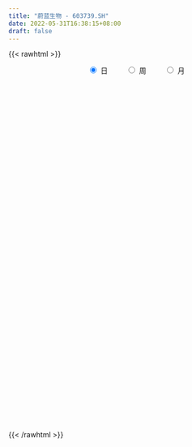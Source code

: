 ```yaml
---
title: "蔚蓝生物 - 603739.SH"
date: 2022-05-31T16:38:15+08:00
draft: false
---
```

{{< rawhtml >}}
    <div style="text-align: center">
        <label style="padding: 1rem;"><input style="margin-right: .5rem" type="radio" name="period" value="D" checked onclick="period_change(this)">日</label>
        <label style="padding: 1rem;"><input style="margin-right: .5rem" type="radio" name="period" value="W" onclick="period_change(this)">周</label>
        <label style="padding: 1rem;"><input style="margin-right: .5rem" type="radio" name="period" value="M" onclick="period_change(this)">月</label>
    </div>
    <div id="chart" style="height: 700px;"></div> 
    <script type="text/javascript">
        const D_v = [7365.0,23846.7,20835.7,15835.77,20955.43,17290.06,17324.92,16817.31,16985.4,12277.4,14281.2,9704.92,15280.77,10942.52,9116.4,10533.77,25454.4,20550.2,10018.29,8409.4,13783.0,11185.21,9773.01,8752.69,14488.2,9415.12,16391.77,15617.6,12894.6,10941.0,9108.2,23907.05,14895.0,7658.8,11662.4,11379.2,12321.16,17043.2,17513.4,14361.78,11851.2,13435.38,8154.2,9734.4,14034.4,13454.0,10246.43,11110.4,9295.6,7037.6,12383.4,11222.8,10605.0,8610.8,10009.4,10027.6,9272.88,10102.4,6545.4,10722.0,17097.5,15151.4,37112.5,27145.4,14488.65,15212.4,11186.45,12335.72,12336.5,12117.63,11430.2,9365.71,11754.91,16067.91,13652.0,18578.4,26707.2,28790.01,24645.83,18189.02,19187.6,12558.8,15347.97,13490.71,45546.89,71285.14,63435.36,37537.97,54083.59,85095.64,113289.5,76587.4,52181.81,47388.5,42356.13,41458.91,24375.8,21830.3,21076.03,18075.52,22410.2,20245.7,21939.2,12904.2,13451.32,13871.2,24541.59,14659.72,15821.23,17521.83,21955.96,11873.2,14940.6,17324.18,11283.18,13387.8,18711.59,15193.0,16449.2,22594.65,23404.4,20093.72,16369.22,34299.89,18591.8,18243.4,46583.72,26053.22,20726.11,18627.74,18791.2,12285.52,18911.98,14987.68,20972.78,14672.2,9234.57,8159.41,18102.6,17783.0,9765.6,10216.4,12081.48,9598.88,8362.77,14704.6,18415.08,25320.25,29542.6,21507.28,14456.6,12796.0,25466.8,25390.6,20060.4,64734.25,85561.37,71219.61,47246.45,30234.8,42877.15,24177.4,69904.1,34996.2,31921.0,17192.41,18479.4,18220.9,11724.8,21524.6,9522.2,16736.2,15702.63,14390.2,12231.2,16437.56,21583.6,20834.8,13330.37,8781.0,12812.8,12440.09,14189.0,10271.0,12601.0,18985.4,12864.4,31940.4,30589.2,16868.4,16615.8,11314.37,25334.0,17724.4,21099.8,21101.4,17769.8,23809.6,22682.69,23209.51,21197.49,12449.4,10804.0,6799.6,6402.8,10515.4,111903.4,79846.6,54117.99,42203.4,25994.6,22889.0,15528.6,11913.0,17402.65,16201.0,9927.8,7875.8,6690.4,14390.35,14484.2,9561.91,14527.71,10685.2,16350.4,9730.03,13844.0,11453.0,15305.33,8279.2,9385.0,14523.2,12769.0,31947.89,23979.69,36334.85,16873.15,14645.55,21613.9,28110.64,18772.0,15372.65,10307.45,9494.41,11069.82,5749.8,6162.25,6418.0,5984.4,12507.0]
const D_histogram = [0.0,0.0545768661,0.0710381616,0.0956293035,0.0777326555,0.056079308,0.013492981,-0.0052697034,-0.0024248363,-0.0215481299,-0.0262346379,-0.037349088,-0.0208794985,-0.0220470833,-0.0335196741,-0.0299305836,-0.0681836725,-0.1229203958,-0.1608437503,-0.1631295952,-0.1653315218,-0.1518255204,-0.1313632395,-0.1111049297,-0.0703085647,-0.0363015846,0.0182725982,0.0499948197,0.0833008695,0.0878776037,0.0790615077,0.1151782445,0.1267841341,0.1278095051,0.104174282,0.0825041243,0.0781702686,0.0658040289,0.0659599859,0.0605384093,0.0290289378,0.0105462875,-0.0177740141,-0.0374739468,-0.0683365602,-0.0987359497,-0.1175558327,-0.1430200977,-0.1671973127,-0.1611267511,-0.137318429,-0.0932187995,-0.0587113366,-0.0407363094,-0.0181780551,-0.016626466,0.0026602957,0.025102651,0.0318625251,0.0359474774,0.0557436436,0.0696975953,0.1087810114,0.0912146341,0.072964767,0.0424409911,0.0391999067,0.0518760535,0.0592211716,0.0500689866,0.039787395,0.0374595411,0.0382582034,0.0440400327,0.0493891527,0.0629128278,0.0946073183,0.095391709,0.1005391533,0.0845586419,0.0730326155,0.060945562,0.0388928656,0.0141948527,0.0219353525,0.0855578445,0.1238334937,0.131929416,0.1627016675,0.2890680548,0.2577630858,0.2575150471,0.197854691,0.1592048104,0.0810719059,-0.0039976292,-0.0504259711,-0.1123970915,-0.16481683,-0.1765493871,-0.1706077036,-0.1844495753,-0.2026084043,-0.2012100865,-0.1840094572,-0.1782357667,-0.2060369302,-0.2150666321,-0.2000012874,-0.1613224128,-0.1511886574,-0.1237589372,-0.0790691243,-0.0509889321,-0.0258299962,-0.0012412506,0.01665598,0.0230649851,0.0376797244,0.0559474739,0.0710035357,0.0894070459,0.0721151954,0.0988670445,0.0998152646,0.0855702716,0.1021508761,0.1003126421,0.0665928949,0.04229251,0.0118057796,-0.0064558931,-0.0110287561,-0.0149702181,-0.0561701207,-0.0963286634,-0.1076189458,-0.0999716398,-0.0724206973,-0.0709368796,-0.0623375068,-0.0540095197,-0.0322719946,-0.0303500094,-0.0301454696,-0.0050621979,0.0330412406,0.0690321448,0.0782785022,0.0915797996,0.0856674192,0.0779356791,0.090134128,0.1032390237,0.1115735974,0.1383270718,0.1502801831,0.1084065102,0.0795879308,0.0236500127,0.0306397388,0.0046423397,0.0294188171,0.0271856952,-0.0222348084,-0.0411222603,-0.0833630505,-0.133420745,-0.1601843106,-0.2034200546,-0.2094118257,-0.2361066962,-0.1993140765,-0.1463096193,-0.0862208034,-0.0177017273,0.0430791939,0.0723619204,0.1035658589,0.1094685481,0.1166442311,0.1163942466,0.1188129728,0.1029339253,0.0787047841,0.0610732262,0.0249919544,0.0688705823,0.0340886822,0.0243804001,0.0333683117,0.0232140307,0.0305909895,0.0055504666,-0.0334543318,-0.0487709504,-0.0508533749,-0.0197885572,-0.0402665559,-0.1323010536,-0.1484858481,-0.1563647635,-0.1266913219,-0.1000065976,-0.0883637862,-0.0695058112,0.0263006366,0.0250535939,-0.0269204721,-0.0276845266,-0.0354128865,-0.0590182126,-0.0653057607,-0.0646829765,-0.085504978,-0.0812249966,-0.0896688198,-0.0763908642,-0.0740155022,-0.0891700115,-0.1206258106,-0.1060598331,-0.0770696256,-0.074486807,-0.1193664384,-0.1458934222,-0.215411193,-0.2799469616,-0.2798647923,-0.2872768502,-0.2389796392,-0.182379311,-0.1351302556,-0.0428596573,0.031842759,0.061225407,0.0933696217,0.1196543362,0.169678389,0.2088281089,0.2057931833,0.1715916083,0.1520913803,0.1462784101,0.1031626838,0.0859164529,0.081125739,0.0791027239,0.0740177004,0.0935318462]
const D_fast = [0.0,0.0682210826,0.1024419185,0.1509403863,0.1524769022,0.1448433816,0.1056302999,0.0855501897,0.0877888476,0.0632785216,0.0520333542,0.0315816321,0.0428313469,0.0361519913,0.016299482,0.0124059265,-0.0428930805,-0.1283599028,-0.2064941948,-0.2495624385,-0.2930972455,-0.3175476243,-0.3299261532,-0.3374440759,-0.314224852,-0.289293268,-0.2301509357,-0.1859300093,-0.1317987422,-0.105252607,-0.0943033261,-0.0293920282,0.0139098949,0.0468876422,0.0492959896,0.048251863,0.0634605745,0.0675453419,0.0841912954,0.0939043211,0.0696520841,0.0538060056,0.0210422005,-0.0080262189,-0.0559729723,-0.1110563493,-0.1592651905,-0.2204844798,-0.286461023,-0.3206721492,-0.3311934344,-0.3103985047,-0.290568876,-0.2827779261,-0.2647641856,-0.267369213,-0.2474173774,-0.2186993594,-0.203973854,-0.1909020324,-0.1571699552,-0.1257916047,-0.0595129357,-0.0542756545,-0.0542843298,-0.074197858,-0.0676389658,-0.0419938056,-0.0198433945,-0.0164783329,-0.0168130758,-0.0097760444,0.0005871688,0.0173790062,0.0350754144,0.0643272964,0.1196736166,0.1443059345,0.1745881672,0.1797473162,0.1864794437,0.1896287806,0.1772993007,0.156150001,0.1693743388,0.254386292,0.3236203146,0.3646985909,0.4361462593,0.6347796603,0.6679154628,0.7320461859,0.7218495024,0.7230008245,0.6651358965,0.5790669541,0.5200321194,0.4299617262,0.3363377802,0.2804678763,0.2437576339,0.1838033684,0.1149924383,0.0660882344,0.0372864994,-0.0014987517,-0.0808091478,-0.1436055078,-0.1785404848,-0.1801922135,-0.2078556224,-0.2113656365,-0.1864431047,-0.1711101456,-0.1524087087,-0.1281302757,-0.1060690501,-0.0938937988,-0.0698591283,-0.0376045104,-0.0047975646,0.035957707,0.0366946553,0.0881632655,0.1140653018,0.1212128767,0.1633312003,0.1865711267,0.1694996033,0.1557723458,0.1282370604,0.1083614144,0.1010313623,0.0933473458,0.038104913,-0.0261357954,-0.0643308144,-0.0816764182,-0.0722306501,-0.0884810523,-0.0954660562,-0.100640449,-0.0869709225,-0.0926364397,-0.0999682673,-0.0761505451,-0.0297867964,0.023462144,0.0522781269,0.0884743743,0.1039788487,0.1157310284,0.1504630093,0.1893776609,0.225605634,0.2869408763,0.3364640334,0.321691988,0.3127703913,0.2627449763,0.2773946372,0.252557823,0.2846890047,0.2892523066,0.2342731009,0.2051050838,0.1420235311,0.0586106504,-0.0081989929,-0.1022897506,-0.1606344781,-0.2463560227,-0.259391922,-0.2429648697,-0.2044312547,-0.1403376104,-0.0687868907,-0.0214136842,0.035681719,0.0689515453,0.1052882861,0.1341368633,0.1662588327,0.1761132665,0.1715603213,0.1691970699,0.1393637867,0.2004600602,0.1742003307,0.1705871486,0.1879171381,0.1835663648,0.198591071,0.1749381648,0.1275697834,0.1000604272,0.085264659,0.1113823373,0.0808376997,-0.0442720614,-0.097578318,-0.1445484242,-0.1465478131,-0.1448647382,-0.1553128734,-0.1538313511,-0.0514497442,-0.0464333884,-0.1051375724,-0.1128227586,-0.1294043402,-0.1677642193,-0.1903782076,-0.2059261676,-0.2481244135,-0.2641506813,-0.2950117095,-0.3008314699,-0.3169599835,-0.3544069957,-0.4160192474,-0.4279682282,-0.4182454271,-0.4342843102,-0.5090055513,-0.5720058906,-0.6953764596,-0.8298989686,-0.8997829974,-0.9790142678,-0.9904619667,-0.9794564662,-0.9659899747,-0.8844342908,-0.8017711847,-0.7570821849,-0.7015955648,-0.6453972662,-0.5529536161,-0.461596869,-0.4131834989,-0.4044871718,-0.3859645546,-0.3552079223,-0.3725329777,-0.3683000954,-0.3528093745,-0.3350567086,-0.3216373071,-0.2787401998]
const D_slow = [0.0,0.0136442165,0.0314037569,0.0553110828,0.0747442467,0.0887640737,0.0921373189,0.0908198931,0.090213684,0.0848266515,0.078267992,0.06893072,0.0637108454,0.0581990746,0.0498191561,0.0423365102,0.025290592,-0.0054395069,-0.0456504445,-0.0864328433,-0.1277657237,-0.1657221039,-0.1985629137,-0.2263391462,-0.2439162873,-0.2529916835,-0.2484235339,-0.235924829,-0.2150996116,-0.1931302107,-0.1733648338,-0.1445702727,-0.1128742391,-0.0809218629,-0.0548782924,-0.0342522613,-0.0147096941,0.0017413131,0.0182313095,0.0333659119,0.0406231463,0.0432597182,0.0388162146,0.0294477279,0.0123635879,-0.0123203995,-0.0417093577,-0.0774643822,-0.1192637103,-0.1595453981,-0.1938750053,-0.2171797052,-0.2318575394,-0.2420416167,-0.2465861305,-0.250742747,-0.2500776731,-0.2438020103,-0.2358363791,-0.2268495097,-0.2129135988,-0.1954892,-0.1682939472,-0.1454902886,-0.1272490969,-0.1166388491,-0.1068388724,-0.0938698591,-0.0790645662,-0.0665473195,-0.0566004708,-0.0472355855,-0.0376710346,-0.0266610265,-0.0143137383,0.0014144687,0.0250662982,0.0489142255,0.0740490138,0.0951886743,0.1134468282,0.1286832187,0.1384064351,0.1419551483,0.1474389864,0.1688284475,0.1997868209,0.2327691749,0.2734445918,0.3457116055,0.4101523769,0.4745311387,0.5239948115,0.5637960141,0.5840639906,0.5830645833,0.5704580905,0.5423588176,0.5011546101,0.4570172634,0.4143653375,0.3682529437,0.3176008426,0.267298321,0.2212959566,0.176737015,0.1252277824,0.0714611244,0.0214608025,-0.0188698007,-0.056666965,-0.0876066993,-0.1073739804,-0.1201212134,-0.1265787125,-0.1268890251,-0.1227250301,-0.1169587839,-0.1075388528,-0.0935519843,-0.0758011004,-0.0534493389,-0.03542054,-0.0107037789,0.0142500372,0.0356426051,0.0611803241,0.0862584847,0.1029067084,0.1134798359,0.1164312808,0.1148173075,0.1120601185,0.1083175639,0.0942750338,0.0701928679,0.0432881315,0.0182952215,0.0001900472,-0.0175441727,-0.0331285494,-0.0466309293,-0.054698928,-0.0622864303,-0.0698227977,-0.0710883472,-0.062828037,-0.0455700008,-0.0260003753,-0.0031054254,0.0183114294,0.0377953492,0.0603288812,0.0861386372,0.1140320365,0.1486138045,0.1861838503,0.2132854778,0.2331824605,0.2390949637,0.2467548984,0.2479154833,0.2552701876,0.2620666114,0.2565079093,0.2462273442,0.2253865816,0.1920313953,0.1519853177,0.101130304,0.0487773476,-0.0102493265,-0.0600778456,-0.0966552504,-0.1182104513,-0.1226358831,-0.1118660846,-0.0937756045,-0.0678841398,-0.0405170028,-0.011355945,0.0177426167,0.0474458599,0.0731793412,0.0928555372,0.1081238437,0.1143718323,0.1315894779,0.1401116485,0.1462067485,0.1545488264,0.1603523341,0.1680000815,0.1693876981,0.1610241152,0.1488313776,0.1361180339,0.1311708945,0.1211042556,0.0880289922,0.0509075301,0.0118163393,-0.0198564912,-0.0448581406,-0.0669490872,-0.08432554,-0.0777503808,-0.0714869823,-0.0782171003,-0.085138232,-0.0939914536,-0.1087460068,-0.1250724469,-0.1412431911,-0.1626194356,-0.1829256847,-0.2053428897,-0.2244406057,-0.2429444813,-0.2652369841,-0.2953934368,-0.3219083951,-0.3411758015,-0.3597975032,-0.3896391128,-0.4261124684,-0.4799652666,-0.549952007,-0.6199182051,-0.6917374176,-0.7514823275,-0.7970771552,-0.8308597191,-0.8415746334,-0.8336139437,-0.8183075919,-0.7949651865,-0.7650516024,-0.7226320052,-0.6704249779,-0.6189766821,-0.5760787801,-0.538055935,-0.5014863325,-0.4756956615,-0.4542165483,-0.4339351135,-0.4141594326,-0.3956550075,-0.3722720459]
const D_data = [['2021-05-20', 17.2438, 17.0615, 16.9634, 17.2438],['2021-05-21', 17.1877, 17.9167, 16.9494, 17.9167],['2021-05-24', 17.9448, 17.6854, 17.384, 17.9728],['2021-05-25', 17.7542, 17.9719, 17.4276, 17.9917],['2021-05-26', 17.9719, 17.5364, 17.4276, 17.9719],['2021-05-27', 17.576, 17.4474, 17.2791, 17.5958],['2021-05-28', 17.4177, 17.0515, 17.0416, 17.4177],['2021-05-31', 17.0218, 17.2, 16.9031, 17.2692],['2021-06-01', 17.2593, 17.4375, 17.1208, 17.4474],['2021-06-02', 17.4276, 17.1208, 17.0317, 17.4276],['2021-06-03', 17.1307, 17.2296, 16.9229, 17.4276],['2021-06-04', 17.2198, 17.0911, 17.0416, 17.2692],['2021-06-07', 17.0911, 17.4375, 17.002, 17.5859],['2021-06-08', 17.4375, 17.2494, 17.1307, 17.4771],['2021-06-09', 17.2198, 17.0713, 17.0218, 17.2296],['2021-06-10', 17.1208, 17.2198, 16.9427, 17.2989],['2021-06-11', 17.2296, 16.5666, 16.4973, 17.2395],['2021-06-15', 16.527, 16.0322, 15.9827, 16.5666],['2021-06-16', 16.0124, 15.8738, 15.7848, 16.141],['2021-06-17', 15.854, 16.0718, 15.7947, 16.1311],['2021-06-18', 16.2004, 15.9134, 15.7254, 16.2004],['2021-06-21', 15.8145, 15.9926, 15.6957, 16.0322],['2021-06-22', 16.0025, 16.0322, 15.9134, 16.1015],['2021-06-23', 16.0322, 16.0124, 15.8738, 16.052],['2021-06-24', 16.1311, 16.3291, 15.9431, 16.3489],['2021-06-25', 16.5765, 16.3687, 16.1806, 16.6161],['2021-06-28', 16.5765, 16.8239, 16.4082, 16.8932],['2021-06-29', 16.7051, 16.7645, 16.7051, 17.2],['2021-06-30', 16.8239, 16.9822, 16.6557, 17.1406],['2021-07-01', 16.9229, 16.7645, 16.7447, 17.0812],['2021-07-02', 16.7348, 16.626, 16.4775, 16.8635],['2021-07-05', 16.5369, 17.3187, 16.4577, 17.3682],['2021-07-06', 17.3187, 17.2198, 17.0515, 17.4672],['2021-07-07', 17.0812, 17.2099, 17.0812, 17.3583],['2021-07-08', 17.1901, 16.9229, 16.8833, 17.2791],['2021-07-09', 16.7942, 16.8932, 16.7744, 17.0614],['2021-07-12', 17.1208, 17.101, 16.9328, 17.2692],['2021-07-13', 16.9525, 17.0119, 16.8338, 17.3187],['2021-07-14', 17.0119, 17.1901, 16.913, 17.3781],['2021-07-15', 17.1901, 17.1604, 16.8833, 17.2692],['2021-07-16', 16.9921, 16.7744, 16.715, 16.9921],['2021-07-19', 16.7249, 16.8239, 16.4082, 16.8437],['2021-07-20', 16.5765, 16.5765, 16.4775, 16.8239],['2021-07-21', 16.4775, 16.5369, 16.428, 16.715],['2021-07-22', 16.5171, 16.2202, 16.1608, 16.527],['2021-07-23', 16.1509, 15.9926, 15.9332, 16.428],['2021-07-26', 15.8837, 15.9134, 15.7452, 16.0718],['2021-07-27', 15.8343, 15.5967, 15.5374, 16.0223],['2021-07-28', 15.5967, 15.3394, 15.1415, 15.6957],['2021-07-29', 15.3691, 15.5176, 15.3394, 15.6066],['2021-07-30', 15.4879, 15.6759, 15.2009, 15.7155],['2021-08-02', 15.5473, 15.9926, 15.4879, 16.0817],['2021-08-03', 15.9926, 15.9926, 15.8639, 16.2796],['2021-08-04', 15.9431, 15.854, 15.7452, 15.9926],['2021-08-05', 15.8738, 15.9629, 15.8738, 16.2301],['2021-08-06', 15.9926, 15.7155, 15.6264, 16.052],['2021-08-09', 15.7551, 15.953, 15.6165, 15.9728],['2021-08-10', 15.8442, 16.0817, 15.8343, 16.2202],['2021-08-11', 16.0421, 15.953, 15.9134, 16.0916],['2021-08-12', 15.9728, 15.9431, 15.8244, 16.0718],['2021-08-13', 16.0124, 16.2103, 15.9431, 16.4082],['2021-08-16', 16.3687, 16.2499, 16.2202, 16.6161],['2021-08-17', 16.2895, 16.7546, 16.2202, 17.1703],['2021-08-18', 16.7546, 16.1608, 16.1015, 16.8239],['2021-08-19', 16.0817, 16.1015, 15.9827, 16.4874],['2021-08-20', 15.9332, 15.8442, 15.5671, 16.0025],['2021-08-23', 15.8442, 16.1114, 15.7452, 16.2103],['2021-08-24', 16.2202, 16.3588, 16.0322, 16.3983],['2021-08-25', 16.3687, 16.3786, 16.2301, 16.6161],['2021-08-26', 16.2994, 16.2004, 16.1311, 16.5369],['2021-08-27', 16.2004, 16.1608, 15.9134, 16.3786],['2021-08-30', 16.1608, 16.2499, 16.0421, 16.3588],['2021-08-31', 16.2796, 16.3093, 16.0916, 16.3983],['2021-09-01', 16.3786, 16.4181, 16.0817, 16.5171],['2021-09-02', 16.428, 16.4775, 16.2499, 16.4973],['2021-09-03', 16.428, 16.6754, 16.3983, 16.7249],['2021-09-06', 16.6754, 17.0911, 16.5765, 17.1208],['2021-09-07', 17.0812, 16.8734, 16.7249, 17.0812],['2021-09-08', 16.9921, 17.0317, 16.8932, 17.3682],['2021-09-09', 17.002, 16.8239, 16.7348, 17.101],['2021-09-10', 16.7645, 16.8833, 16.6557, 17.1109],['2021-09-13', 16.8437, 16.8833, 16.7447, 16.9624],['2021-09-14', 16.7744, 16.7249, 16.7051, 16.9723],['2021-09-15', 16.7348, 16.6062, 16.4775, 16.7942],['2021-09-16', 16.5369, 17.002, 16.5369, 17.7641],['2021-09-17', 16.9822, 17.962, 16.715, 18.2787],['2021-09-22', 17.6156, 18.0313, 17.5958, 18.6844],['2021-09-23', 18.0313, 17.9125, 17.5661, 18.1401],['2021-09-24', 18.0016, 18.4568, 17.6255, 18.8527],['2021-09-27', 19.3772, 20.3074, 18.9813, 20.3074],['2021-09-28', 20.2876, 18.8626, 18.8527, 20.2876],['2021-09-29', 18.8626, 19.4365, 18.1599, 19.4464],['2021-09-30', 19.199, 18.7834, 18.6052, 19.5058],['2021-10-08', 18.3875, 19.0011, 18.1896, 19.4267],['2021-10-11', 18.6943, 18.3677, 18.2193, 19.1001],['2021-10-12', 18.1896, 17.9521, 17.7146, 18.6349],['2021-10-13', 18.0115, 18.1401, 17.5463, 18.2094],['2021-10-14', 18.1104, 17.6651, 17.6651, 18.2886],['2021-10-15', 17.6156, 17.4375, 17.3187, 17.8729],['2021-10-18', 17.3484, 17.7047, 16.8932, 17.7047],['2021-10-19', 17.8234, 17.8333, 17.6552, 18.0906],['2021-10-20', 17.774, 17.4771, 17.3385, 17.962],['2021-10-21', 17.3286, 17.2296, 17.1208, 17.675],['2021-10-22', 17.1307, 17.3088, 17.0218, 17.3682],['2021-10-25', 17.289, 17.4375, 17.101, 17.4375],['2021-10-26', 17.2395, 17.2395, 17.1802, 17.5661],['2021-10-27', 17.2989, 16.626, 16.5072, 17.3484],['2021-10-28', 16.626, 16.6062, 16.527, 16.8833],['2021-10-29', 16.7249, 16.7645, 16.3291, 16.8536],['2021-11-01', 16.9031, 17.0614, 16.6656, 17.2494],['2021-11-02', 16.9624, 16.7051, 16.5567, 17.2989],['2021-11-03', 16.6062, 16.9031, 16.5765, 16.9723],['2021-11-04', 16.8041, 17.2198, 16.8041, 17.2494],['2021-11-05', 17.2198, 17.1406, 17.0119, 17.3385],['2021-11-08', 17.1208, 17.2, 16.9031, 17.2198],['2021-11-09', 17.2198, 17.2989, 17.0515, 17.3484],['2021-11-10', 17.2099, 17.3187, 16.8239, 17.3187],['2021-11-11', 17.2, 17.2395, 17.1901, 17.4177],['2021-11-12', 17.3187, 17.4078, 17.0119, 17.4177],['2021-11-15', 17.4078, 17.5661, 17.3187, 17.8036],['2021-11-16', 17.5067, 17.6552, 17.4969, 17.9521],['2021-11-17', 17.7542, 17.8432, 17.6057, 18.0609],['2021-11-18', 17.675, 17.4573, 17.4177, 17.8036],['2021-11-19', 17.4276, 18.1005, 17.2692, 18.1104],['2021-11-22', 18.1104, 17.9323, 17.7443, 18.1401],['2021-11-23', 17.9224, 17.7838, 17.6453, 17.9224],['2021-11-24', 19.5652, 18.2589, 17.8729, 19.5652],['2021-11-25', 18.3578, 18.1599, 17.9026, 18.4073],['2021-11-26', 18.0708, 17.7443, 17.7146, 18.1599],['2021-11-29', 17.5463, 17.7641, 17.4672, 17.863],['2021-11-30', 17.7838, 17.576, 17.4276, 17.8432],['2021-12-01', 17.576, 17.6156, 17.4375, 17.6255],['2021-12-02', 17.6156, 17.7344, 17.4771, 17.8036],['2021-12-03', 17.7146, 17.7245, 17.6255, 17.863],['2021-12-06', 17.7245, 17.1208, 17.101, 17.7443],['2021-12-07', 17.1802, 16.8635, 16.814, 17.2593],['2021-12-08', 16.8932, 17.0119, 16.8734, 17.0218],['2021-12-09', 16.9427, 17.1604, 16.9229, 17.2198],['2021-12-10', 17.2692, 17.4375, 17.1604, 17.5265],['2021-12-13', 17.5265, 17.1307, 17.101, 17.7047],['2021-12-14', 17.0713, 17.1901, 17.0515, 17.2395],['2021-12-15', 17.1901, 17.1802, 17.1109, 17.3781],['2021-12-16', 17.1703, 17.388, 17.101, 17.4375],['2021-12-17', 17.388, 17.1703, 17.1307, 17.487],['2021-12-20', 17.0812, 17.1208, 17.0713, 17.3385],['2021-12-21', 17.101, 17.4771, 17.101, 17.5661],['2021-12-22', 17.4771, 17.8135, 17.3781, 17.9521],['2021-12-23', 17.8234, 18.0214, 17.6453, 18.1995],['2021-12-24', 18.1203, 17.863, 17.8333, 18.3084],['2021-12-27', 17.863, 18.0412, 17.8333, 18.1104],['2021-12-28', 17.9818, 17.8927, 17.7542, 18.1005],['2021-12-29', 18.0906, 17.9026, 17.6651, 18.0906],['2021-12-30', 17.9125, 18.2391, 17.7542, 18.3281],['2021-12-31', 18.1995, 18.4073, 17.9719, 18.437],['2022-01-04', 18.3875, 18.5063, 18.1203, 18.5756],['2022-01-05', 18.3875, 18.9516, 18.2094, 19.5652],['2022-01-06', 19.298, 19.011, 18.4469, 19.585],['2022-01-07', 19.1397, 18.3875, 17.5067, 19.199],['2022-01-10', 18.2292, 18.4667, 18.0115, 18.724],['2022-01-11', 18.4667, 17.9719, 17.8828, 18.5756],['2022-01-12', 18.0313, 18.6844, 17.8234, 18.7834],['2022-01-13', 18.5261, 18.2688, 18.1599, 18.7834],['2022-01-14', 18.2886, 18.9516, 18.15, 19.2782],['2022-01-17', 18.8032, 18.7339, 18.5063, 19.0605],['2022-01-18', 18.5558, 18.0412, 18.0115, 18.5558],['2022-01-19', 17.962, 18.249, 17.9125, 18.2787],['2022-01-20', 18.2094, 17.774, 17.7047, 18.338],['2022-01-21', 18.0115, 17.3682, 17.3484, 18.0115],['2022-01-24', 17.3484, 17.3583, 17.1307, 17.5364],['2022-01-25', 17.3781, 16.8338, 16.7744, 17.4771],['2022-01-26', 16.8338, 17.0119, 16.8338, 17.2198],['2022-01-27', 17.002, 16.4874, 16.4577, 17.1703],['2022-01-28', 16.4874, 17.1307, 16.4874, 17.4177],['2022-02-07', 17.2099, 17.4276, 17.2, 17.5562],['2022-02-08', 17.388, 17.7146, 17.388, 17.7542],['2022-02-09', 17.7937, 18.1104, 17.6552, 18.1797],['2022-02-10', 18.1797, 18.3578, 17.9818, 18.6943],['2022-02-11', 18.3084, 18.2391, 18.0807, 18.5855],['2022-02-14', 18.1797, 18.4865, 18.1104, 18.6547],['2022-02-15', 18.5855, 18.3479, 18.2391, 18.5855],['2022-02-16', 18.5558, 18.4865, 18.2985, 18.7042],['2022-02-17', 18.4073, 18.5063, 18.3084, 18.6844],['2022-02-18', 18.3084, 18.6448, 18.3084, 18.8922],['2022-02-21', 18.7042, 18.4766, 18.4073, 18.7636],['2022-02-22', 18.4271, 18.3479, 18.0807, 18.4964],['2022-02-23', 18.3578, 18.3875, 18.3084, 18.5756],['2022-02-24', 18.3776, 18.0609, 17.9224, 18.5558],['2022-02-25', 18.1599, 19.1397, 18.1599, 19.1496],['2022-02-28', 19.2782, 18.2391, 18.1896, 19.2782],['2022-03-01', 18.3875, 18.4766, 18.0708, 18.4766],['2022-03-02', 18.4172, 18.7537, 18.2193, 18.8329],['2022-03-03', 18.7537, 18.5558, 18.4073, 18.8428],['2022-03-04', 18.5063, 18.8131, 18.4667, 19.0605],['2022-03-07', 18.9021, 18.3974, 18.2094, 18.9021],['2022-03-08', 18.2787, 18.0609, 17.7838, 18.4073],['2022-03-09', 17.9917, 18.1995, 17.5463, 18.2589],['2022-03-10', 18.4865, 18.2985, 18.0906, 18.8428],['2022-03-11', 18.1203, 18.7834, 17.8531, 18.8527],['2022-03-14', 18.6943, 18.1599, 17.9125, 18.912],['2022-03-15', 18.0609, 16.9031, 16.8536, 18.1104],['2022-03-16', 17.2198, 17.4573, 16.5072, 17.487],['2022-03-17', 17.6156, 17.3781, 17.2494, 17.7443],['2022-03-18', 17.2692, 17.7937, 17.2692, 17.8333],['2022-03-21', 17.9521, 17.8135, 17.5859, 18.0214],['2022-03-22', 17.7146, 17.6453, 17.5166, 17.9917],['2022-03-23', 17.6552, 17.7443, 17.5265, 18.0412],['2022-03-24', 17.6552, 18.9912, 17.4474, 19.5157],['2022-03-25', 18.4964, 18.0412, 17.9125, 18.4964],['2022-03-28', 17.6156, 17.2494, 16.9624, 17.9521],['2022-03-29', 17.2198, 17.7146, 17.1208, 17.8927],['2022-03-30', 17.7245, 17.5661, 17.3484, 17.7245],['2022-03-31', 17.5364, 17.2296, 17.0119, 17.5364],['2022-04-01', 17.1703, 17.2989, 17.1208, 17.4276],['2022-04-06', 17.3484, 17.2989, 17.2791, 17.5661],['2022-04-07', 17.2494, 16.8932, 16.7348, 17.2593],['2022-04-08', 16.8734, 17.0713, 16.5864, 17.0911],['2022-04-11', 17.0614, 16.8041, 16.6557, 17.0614],['2022-04-12', 16.814, 16.9921, 16.5864, 17.002],['2022-04-13', 16.9921, 16.8041, 16.7843, 17.101],['2022-04-14', 16.8041, 16.4478, 16.2103, 17.002],['2022-04-15', 16.428, 15.9926, 15.8442, 16.428],['2022-04-18', 16.0124, 16.3885, 15.7353, 16.5567],['2022-04-19', 16.3885, 16.5666, 16.3489, 16.8734],['2022-04-20', 16.3588, 16.2103, 16.1015, 16.6853],['2022-04-21', 16.0421, 15.3691, 15.3493, 16.1212],['2022-04-22', 15.3493, 15.2405, 14.9337, 15.3691],['2022-04-25', 15.1514, 14.231, 14.2112, 15.1514],['2022-04-26', 14.2409, 13.657, 13.4591, 14.2904],['2022-04-27', 13.5086, 13.9836, 13.0633, 14.043],['2022-04-28', 13.8847, 13.5482, 13.3602, 14.0727],['2022-04-29', 13.5482, 14.043, 13.5383, 14.2211],['2022-05-05', 14.2508, 14.1519, 14.1222, 14.6368],['2022-05-06', 13.8451, 14.0727, 13.7857, 14.142],['2022-05-09', 14.0727, 14.8248, 13.8649, 14.9832],['2022-05-10', 14.6962, 14.9337, 14.3993, 14.9634],['2022-05-11', 15.0524, 14.5675, 14.4488, 15.5275],['2022-05-12', 14.3597, 14.716, 14.2904, 15.0425],['2022-05-13', 14.805, 14.7753, 14.5576, 14.8446],['2022-05-16', 14.8941, 15.29, 14.6962, 15.5374],['2022-05-17', 15.3889, 15.4483, 14.617, 15.9233],['2022-05-18', 15.0722, 15.092, 14.8743, 15.3394],['2022-05-19', 14.7259, 14.6665, 14.4685, 14.8644],['2022-05-20', 14.6863, 14.7555, 14.5873, 14.8347],['2022-05-23', 14.7555, 14.904, 14.6665, 14.9337],['2022-05-24', 14.8841, 14.334, 14.2939, 15.1042],['2022-05-25', 14.334, 14.504, 14.314, 14.554],['2022-05-26', 14.594, 14.604, 14.404, 14.7541],['2022-05-27', 14.8041, 14.624, 14.504, 14.8041],['2022-05-30', 14.77, 14.57, 14.5, 14.87],['2022-05-31', 14.61, 14.93, 14.54, 15.05]]
const W_v = [1427.12,10195.25,831746.24,1005311.62,766816.97,737816.2,777912.97,510736.2,267582.83,468811.68,242234.73,251190.06,158033.15,310652.55,78369.99,254061.9,193095.92,145817.73,622447.79,677646.99,589648.51,371650.3,296268.92,391029.69,475543.7200000001,201008.14,163154.26,204278.05,308661.51,343349.43,424283.48,348580.86,369149.58,410508.76,244973.3,147521.61,16910.0,71608.17,153291.64,230936.58,165861.37,91200.0,68209.87,92517.39,48814.73,47324.95,94820.88,111619.69,67951.66,83791.52,117884.36,117494.78,111671.18,162163.4,163474.39,145797.67,157494.93,370633.9,162586.88,139614.72,106417.53,88745.0,90751.89,79223.73,85015.33,90477.21,88827.95,145976.84,88413.0,184775.34,214333.64,580554.8200000001,303969.02,156155.15,301774.95,315998.11,279980.19,243992.07,311437.81,252447.04,132654.0,228912.34,129638.21,94221.86,96312.5,69329.73,76352.39,28543.0,10119.0,55131.06,124272.97,112808.63,73498.19,68881.56,40476.36,55063.1,46412.25,69954.36,37584.21,45004.53,79636.64,79636.18,109887.9,109421.75,65079.63,69614.34,49670.79,31519.74,60682.75,92370.93,54067.0,49782.1,59482.78,48070.0,43101.59,79787.01,240695.75,103488.57,29079.3,59094.33,60929.64,92241.88,70066.23,71327.86,52760.89,53614.23,64953.17,69502.45,73090.74,58812.38,50073.43,50475.6,53740.18,109110.35,59406.5,69418.93,117519.66,158229.51,155056.92,327154.35,47388.5,151097.17,95574.82,82345.06,83615.77,75024.77,116761.88,130198.25,83604.12,71141.56,59445.36,96345.3,99617.28,241575.63,214439.9,120809.91,75210.43,85477.36,61553.26,86662.2,100721.77,101505.0,90343.09,215467.8,160733.59,45516.65,53368.55,60855.25,58266.53,27292.2,123781.13,94176.64,38894.28,18491.4]
const W_histogram = [0.0,0.4777517949,0.8907735624,1.2483554856,1.3058788402,1.380007956,1.3843533832,1.1040218587,0.8778082636,0.6147133808,0.4532821213,0.2369483737,0.0199266342,-0.2611234231,-0.5550749336,-0.7602258515,-0.8906197097,-0.8811100468,-0.2252353558,-0.2505747954,-0.34949168,-0.3673793165,-0.4290115952,-0.2360296805,-0.3199855461,-0.3904269255,-0.45402463,-0.4370735426,-0.4112396831,-0.2875026366,-0.196109916,-0.0911582492,0.0418421473,0.136101004,0.1293629874,-0.0000848384,-0.1037982201,-0.1568563811,-0.1754726509,-0.1058847794,-0.2085400929,-0.2806013634,-0.3530396767,-0.3829366017,-0.4449815664,-0.4514529586,-0.4021955135,-0.3143513914,-0.2923067615,-0.2170135393,-0.1286708987,-0.0995004969,-0.0643416835,-0.0781672526,-0.0925000579,-0.0755625164,-0.0978852725,-0.0422330387,-0.1233727049,-0.156128069,-0.1737915026,-0.1771252921,-0.1744473332,-0.1517641662,-0.1489048543,-0.1041255868,-0.0236499313,0.0275480411,0.0501054113,0.1270922046,0.2950061842,0.3513394196,0.4118205558,0.4529042814,0.4813244903,0.5564777902,0.4951237312,0.4755458453,0.5612798526,0.5019143923,0.4086014395,0.3171994518,0.191254243,0.0672721105,-0.1144509612,-0.2129773985,-0.2805427876,-0.3388417721,-0.3315872987,-0.317312118,-0.2293237123,-0.1323253298,-0.0836726885,-0.1231522792,-0.1448367269,-0.1650879134,-0.1512408387,-0.2246630976,-0.2777386708,-0.3276201349,-0.2911725417,-0.2823813164,-0.1368582803,-0.058780768,-0.0604847282,-0.0757377007,-0.0971641713,-0.0629647479,-0.0407322786,0.0257168815,0.0291058534,0.0665374373,0.0936703418,0.1064454938,0.130783823,0.1795837097,0.2465619377,0.2282614937,0.1963182324,0.1637582235,0.2104303889,0.1743642242,0.1456747359,0.0867811897,0.0036324967,-0.0196264592,-0.0167195801,0.0031050563,0.0078534797,-0.0394255061,-0.0870643674,-0.1094948129,-0.0856499093,-0.088795916,-0.0649236805,-0.0125844846,0.0353093484,0.1333981848,0.2202391227,0.2842416496,0.3229767969,0.2294297459,0.1489237156,0.0539497552,0.0135010839,0.0023676783,0.0373411645,0.0323567335,0.0239832608,-0.0031821887,-0.0394311848,-0.0181248927,0.0287097971,0.0530250606,0.0990932167,0.019106409,-0.0498475208,-0.0222657714,0.0195828667,0.0738278416,0.0804045097,0.0755230529,0.00227867,-0.0310246589,-0.1006439056,-0.1562993707,-0.2542440323,-0.3521379995,-0.4724902226,-0.5212158451,-0.4783621621,-0.4253664017,-0.3749508459,-0.3000205624]
const W_fast = [0.0,0.5971897436,1.2329049017,1.9025756963,2.286568761,2.7056998657,3.0561336387,3.051807579,3.0450460498,2.9356295121,2.887518783,2.7304221288,2.5183820478,2.1720511348,1.7393308909,1.3441235101,0.9910747245,0.7803068757,1.3798727278,1.2918895893,1.1055997847,0.9958673191,0.8269821416,0.9609566362,0.797004384,0.6289562732,0.4518524112,0.3595351129,0.2825590517,0.3344204391,0.3767856806,0.4589477852,0.6024087185,0.7306928262,0.7562955564,0.6268265211,0.4971635843,0.404891328,0.3424068956,0.3855235722,0.2307332354,0.0885216241,-0.0721766084,-0.1978076839,-0.3710980401,-0.490432672,-0.5417241052,-0.532467831,-0.5834998915,-0.5624600542,-0.5062851382,-0.5019898606,-0.4829164681,-0.5162838504,-0.5537416701,-0.5556947577,-0.6024888319,-0.5573948578,-0.6693777002,-0.7411650816,-0.8022763909,-0.8498915034,-0.8908253778,-0.9060832523,-0.940450154,-0.9217022832,-0.8471391105,-0.7890541278,-0.7539704048,-0.6452105603,-0.4035450347,-0.2593769444,-0.0959406692,0.0583691267,0.2071204582,0.4213932056,0.4838200794,0.5831286548,0.8091826253,0.8752957631,0.8841331701,0.8720310454,0.7938993974,0.6867352925,0.4763994805,0.3246286936,0.1869276076,0.04391818,-0.0317241713,-0.0967770201,-0.0661195424,-0.0022024924,0.0255319768,-0.0447356838,-0.1026293132,-0.164152478,-0.188115613,-0.3177036463,-0.4402138872,-0.572000385,-0.6083459273,-0.670150031,-0.558841565,-0.4954592446,-0.5122843869,-0.5464717846,-0.592189298,-0.5737310615,-0.5616816619,-0.4888032814,-0.4781378462,-0.424071903,-0.373521413,-0.3341348876,-0.2771006026,-0.1834047885,-0.0547860761,-0.0160211467,0.0011151501,0.0094946972,0.1087744597,0.116299351,0.1240285468,0.0868302979,0.0045897292,-0.0235758415,-0.0248488574,-0.004247957,0.0024638363,-0.054671526,-0.1240764791,-0.1738806278,-0.1714482016,-0.1967931872,-0.1891518719,-0.1399587972,-0.083237627,0.0482007556,0.1901014741,0.3251644134,0.44464376,0.4084541454,0.365179044,0.2836925224,0.2466191221,0.2360776361,0.2803864133,0.2834911657,0.2811135083,0.2531525116,0.2070457193,0.2238207882,0.2778329273,0.3154044559,0.3862459162,0.3110357108,0.2296199007,0.2516352073,0.298379562,0.3710814973,0.3977592928,0.4117585994,0.339083884,0.2980243903,0.2032441672,0.1085138594,-0.0529918103,-0.2389202773,-0.477395056,-0.6564246399,-0.7331614974,-0.7865073374,-0.829829493,-0.8299043501]
const W_slow = [0.0,0.1194379487,0.3421313393,0.6542202107,0.9806899208,1.3256919098,1.6717802556,1.9477857202,2.1672377862,2.3209161313,2.4342366617,2.4934737551,2.4984554136,2.4331745579,2.2944058245,2.1043493616,1.8816944342,1.6614169225,1.6051080836,1.5424643847,1.4550914647,1.3632466356,1.2559937368,1.1969863167,1.1169899301,1.0193831988,0.9058770412,0.7966086556,0.6937987348,0.6219230757,0.5728955967,0.5501060344,0.5605665712,0.5945918222,0.626932569,0.6269113594,0.6009618044,0.5617477091,0.5178795464,0.4914083516,0.4392733283,0.3691229875,0.2808630683,0.1851289179,0.0738835263,-0.0389797134,-0.1395285917,-0.2181164396,-0.29119313,-0.3454465148,-0.3776142395,-0.4024893637,-0.4185747846,-0.4381165978,-0.4612416122,-0.4801322413,-0.5046035594,-0.5151618191,-0.5460049953,-0.5850370126,-0.6284848883,-0.6727662113,-0.7163780446,-0.7543190861,-0.7915452997,-0.8175766964,-0.8234891792,-0.8166021689,-0.8040758161,-0.7723027649,-0.6985512189,-0.610716364,-0.5077612251,-0.3945351547,-0.2742040321,-0.1350845846,-0.0113036518,0.1075828095,0.2479027727,0.3733813708,0.4755317306,0.5548315936,0.6026451543,0.619463182,0.5908504417,0.5376060921,0.4674703952,0.3827599521,0.2998631274,0.2205350979,0.1632041699,0.1301228374,0.1092046653,0.0784165955,0.0422074137,0.0009354354,-0.0368747743,-0.0930405487,-0.1624752164,-0.2443802501,-0.3171733855,-0.3877687146,-0.4219832847,-0.4366784767,-0.4517996587,-0.4707340839,-0.4950251267,-0.5107663137,-0.5209493833,-0.5145201629,-0.5072436996,-0.4906093403,-0.4671917548,-0.4405803814,-0.4078844256,-0.3629884982,-0.3013480138,-0.2442826403,-0.1952030823,-0.1542635264,-0.1016559292,-0.0580648731,-0.0216461891,0.0000491083,0.0009572325,-0.0039493823,-0.0081292774,-0.0073530133,-0.0053896434,-0.0152460199,-0.0370121117,-0.064385815,-0.0857982923,-0.1079972713,-0.1242281914,-0.1273743126,-0.1185469755,-0.0851974292,-0.0301376486,0.0409227638,0.1216669631,0.1790243995,0.2162553284,0.2297427672,0.2331180382,0.2337099578,0.2430452489,0.2511344323,0.2571302475,0.2563347003,0.2464769041,0.2419456809,0.2491231302,0.2623793954,0.2871526995,0.2919293018,0.2794674216,0.2739009787,0.2787966954,0.2972536558,0.3173547832,0.3362355464,0.3368052139,0.3290490492,0.3038880728,0.2648132301,0.2012522221,0.1132177222,-0.0049048335,-0.1352087947,-0.2547993353,-0.3611409357,-0.4548786472,-0.5298837878]
const W_data = [['2019-01-18', 10.1312, 12.2583, 10.1312, 12.2583],['2019-01-25', 13.4876, 19.7445, 13.4876, 19.7445],['2019-02-01', 21.7196, 21.9337, 18.7017, 23.8605],['2019-02-15', 23.4669, 24.261, 22.3895, 26.5401],['2019-02-22', 23.9088, 22.7693, 22.4862, 25.9669],['2019-03-01', 22.7693, 24.5787, 22.6174, 28.1768],['2019-03-08', 24.4475, 25.2417, 23.895, 28.0456],['2019-03-15', 24.855, 22.1823, 21.5331, 25.9669],['2019-03-22', 22.2514, 22.576, 21.7956, 23.1146],['2019-03-29', 24.7928, 21.7058, 21.0014, 26.1533],['2019-04-04', 21.616, 22.5967, 21.5815, 23.232],['2019-04-12', 22.9075, 21.5124, 20.6561, 23.3218],['2019-04-19', 21.5193, 20.7873, 20.297, 21.7541],['2019-04-26', 20.7873, 18.8881, 18.7224, 22.4448],['2019-04-30', 18.9365, 17.1754, 16.6644, 19.0193],['2019-05-10', 16.5055, 16.7196, 15.4558, 17.721],['2019-05-17', 16.6091, 16.3674, 16.2086, 17.6727],['2019-05-24', 16.3812, 17.3343, 15.4696, 17.3343],['2019-05-31', 19.0677, 27.0318, 17.8729, 27.0318],['2019-06-06', 29.7371, 20.2374, 19.6115, 29.7371],['2019-06-14', 20.293, 18.9508, 18.6448, 22.6019],['2019-06-21', 18.9647, 19.5628, 18.5613, 20.6477],['2019-06-28', 19.681, 18.6657, 18.4362, 20.5155],['2019-07-05', 18.916, 22.122, 18.916, 22.122],['2019-07-12', 22.6436, 18.8882, 18.8256, 23.8884],['2019-07-19', 18.77, 18.5057, 18.1928, 19.7366],['2019-07-26', 18.7352, 18.0259, 17.0801, 18.7352],['2019-08-02', 17.998, 18.6726, 17.3165, 19.4098],['2019-08-09', 18.5266, 18.6657, 17.1774, 19.7853],['2019-08-16', 18.4988, 20.1122, 18.4988, 20.8494],['2019-08-23', 19.688, 20.1817, 19.6671, 21.9064],['2019-08-30', 19.5419, 20.8494, 19.4724, 22.5323],['2019-09-06', 20.5155, 21.9064, 20.2374, 22.3724],['2019-09-12', 21.7673, 22.1916, 21.7673, 24.1597],['2019-09-20', 22.0107, 21.357, 20.7659, 22.3793],['2019-09-27', 21.2179, 19.5906, 19.3333, 21.2179],['2019-09-30', 19.6045, 19.3263, 19.3194, 19.7784],['2019-10-11', 19.3333, 19.5141, 18.9925, 19.7853],['2019-10-18', 19.6671, 19.6949, 19.3124, 20.5781],['2019-10-25', 19.4793, 20.898, 19.4724, 21.2666],['2019-11-01', 20.4669, 18.5892, 17.9563, 20.6755],['2019-11-08', 18.8187, 18.3597, 18.158, 19.3194],['2019-11-15', 18.1858, 17.7546, 17.4973, 18.311],['2019-11-22', 18.4918, 17.7477, 17.6364, 18.9856],['2019-11-29', 17.8381, 16.781, 16.6211, 17.8381],['2019-12-06', 16.7949, 16.934, 16.2455, 16.9757],['2019-12-13', 16.9271, 17.393, 16.5585, 17.9215],['2019-12-20', 17.5251, 17.9354, 17.3582, 18.5544],['2019-12-27', 17.5877, 17.1287, 16.9062, 17.7268],['2020-01-03', 17.094, 17.8103, 16.7254, 18.1371],['2020-01-10', 17.5321, 18.2275, 17.4208, 18.3319],['2020-01-17', 17.998, 17.6573, 17.5947, 18.151],['2020-01-23', 17.6851, 17.7825, 16.8992, 18.2136],['2020-02-07', 16.0299, 17.1079, 15.8769, 17.5251],['2020-02-14', 16.6976, 16.8923, 16.4542, 18.0815],['2020-02-21', 17.3513, 17.1566, 16.8992, 17.386],['2020-02-28', 16.9549, 16.5098, 16.2108, 17.3582],['2020-03-06', 18.158, 17.4486, 17.3165, 18.9021],['2020-03-13', 17.0801, 15.5223, 14.8755, 17.2748],['2020-03-20', 15.6474, 15.6266, 14.6182, 16.3429],['2020-03-27', 15.0355, 15.4597, 14.8338, 16.2386],['2020-04-03', 15.2858, 15.3484, 15.0007, 15.7726],['2020-04-10', 15.5153, 15.1815, 15.1606, 16.0647],['2020-04-17', 15.0563, 15.265, 14.7642, 15.5084],['2020-04-24', 15.1189, 14.8546, 14.8129, 15.4319],['2020-04-30', 14.7921, 15.2928, 13.9088, 15.5084],['2020-05-08', 15.1676, 15.9117, 15.112, 15.9743],['2020-05-15', 15.9604, 15.7865, 15.3136, 16.2594],['2020-05-22', 15.87, 15.5431, 15.4458, 16.2733],['2020-05-29', 15.5709, 16.4542, 15.2163, 17.1009],['2020-06-05', 16.475, 18.3233, 16.2624, 18.3233],['2020-06-12', 20.0477, 17.6994, 17.398, 20.321],['2020-06-19', 17.8817, 18.2952, 17.7415, 19.4168],['2020-06-24', 18.4915, 18.6107, 18.0289, 19.0523],['2020-07-03', 18.4705, 18.9682, 18.3864, 20.0967],['2020-07-10', 19.0663, 20.2229, 18.9191, 20.5523],['2020-07-17', 20.5874, 18.9612, 18.7158, 21.6669],['2020-07-24', 19.2065, 19.6621, 18.863, 21.1622],['2020-07-31', 20.0477, 21.6038, 19.4168, 21.9753],['2020-08-07', 21.9403, 20.328, 19.9495, 22.0244],['2020-08-14', 20.3981, 19.9145, 18.9261, 20.6084],['2020-08-21', 19.9215, 19.8023, 19.557, 21.3515],['2020-08-28', 19.8724, 19.0663, 18.6527, 20.4682],['2020-09-04', 19.1013, 18.6037, 18.2041, 19.4729],['2020-09-11', 18.4985, 17.1176, 16.7811, 18.7018],['2020-09-18', 17.1036, 17.3489, 16.704, 17.419],['2020-09-25', 17.2718, 17.1597, 16.9354, 17.8606],['2020-09-30', 17.2017, 16.7461, 16.5779, 17.2999],['2020-10-09', 16.9213, 17.2087, 16.8302, 17.2438],['2020-10-16', 17.2087, 17.1316, 16.9704, 17.7134],['2020-10-23', 17.2578, 18.141, 17.2578, 18.5686],['2020-10-30', 18.148, 18.6317, 17.8817, 19.3257],['2020-11-06', 18.6317, 18.3513, 18.0219, 18.9962],['2020-11-13', 18.2952, 17.2017, 16.9424, 18.7789],['2020-11-20', 17.2017, 17.1597, 17.0335, 17.4541],['2020-11-27', 17.1737, 16.9424, 16.648, 17.4961],['2020-12-04', 16.9424, 17.2228, 16.8162, 17.3069],['2020-12-11', 17.2298, 15.8068, 15.6316, 17.2788],['2020-12-18', 15.8559, 15.4984, 15.4493, 16.1082],['2020-12-25', 15.5825, 14.9867, 14.7554, 15.6666],['2020-12-31', 14.9867, 15.7437, 14.4049, 16.4026],['2021-01-08', 15.5615, 15.239, 14.8044, 16.4307],['2021-01-15', 15.2671, 17.1456, 14.7273, 17.4401],['2021-01-22', 16.683, 16.7671, 16.3536, 17.0335],['2021-01-29', 16.69, 15.8629, 15.6666, 16.7531],['2021-02-05', 15.6316, 15.5264, 15.3372, 16.648],['2021-02-10', 15.5264, 15.211, 14.4259, 15.8068],['2021-02-19', 15.4143, 15.8068, 15.3582, 15.9119],['2021-02-26', 15.961, 15.6946, 15.3512, 16.2274],['2021-03-05', 15.8278, 16.4096, 15.7577, 17.2157],['2021-03-12', 16.6269, 15.7577, 15.2811, 16.683],['2021-03-19', 15.6876, 16.2624, 15.5615, 16.3886],['2021-03-26', 16.1082, 16.3045, 16.0521, 16.7811],['2021-04-02', 16.3325, 16.2484, 15.9119, 16.4377],['2021-04-09', 16.1923, 16.5288, 16.1222, 16.655],['2021-04-16', 16.5919, 17.1036, 16.0662, 17.1316],['2021-04-23', 17.1106, 17.7695, 17.0335, 19.2766],['2021-04-30', 17.7625, 16.9844, 16.7391, 18.106],['2021-05-07', 16.9914, 16.8162, 16.3886, 17.2298],['2021-05-14', 16.7531, 16.7531, 16.5428, 17.4891],['2021-05-21', 16.7251, 17.9167, 16.5288, 17.9167],['2021-05-28', 17.9448, 17.0515, 17.0416, 17.9917],['2021-06-04', 17.0218, 17.0911, 16.9031, 17.4474],['2021-06-11', 17.0911, 16.5666, 16.4973, 17.5859],['2021-06-18', 16.527, 15.9134, 15.7254, 16.5666],['2021-06-25', 15.8145, 16.3687, 15.6957, 16.6161],['2021-07-02', 16.5765, 16.626, 16.4082, 17.2],['2021-07-09', 16.5369, 16.8932, 16.4577, 17.4672],['2021-07-16', 17.1208, 16.7744, 16.715, 17.3781],['2021-07-23', 16.7249, 15.9926, 15.9332, 16.8437],['2021-07-30', 15.8837, 15.6759, 15.1415, 16.0718],['2021-08-06', 15.5473, 15.7155, 15.4879, 16.2796],['2021-08-13', 15.7551, 16.2103, 15.6165, 16.4082],['2021-08-20', 16.3687, 15.8442, 15.5671, 17.1703],['2021-08-27', 15.8442, 16.1608, 15.7452, 16.6161],['2021-09-03', 16.1608, 16.6754, 16.0421, 16.7249],['2021-09-10', 16.6754, 16.8833, 16.5765, 17.3682],['2021-09-17', 16.8437, 17.962, 16.4775, 18.2787],['2021-09-24', 17.6156, 18.4568, 17.5661, 18.8527],['2021-09-30', 19.3772, 18.7834, 18.1599, 20.3074],['2021-10-08', 18.3875, 19.0011, 18.1896, 19.4267],['2021-10-15', 18.6943, 17.4375, 17.3187, 19.1001],['2021-10-22', 17.3484, 17.3088, 16.8932, 18.0906],['2021-10-29', 17.289, 16.7645, 16.3291, 17.5661],['2021-11-05', 16.9031, 17.1406, 16.5567, 17.3385],['2021-11-12', 17.1208, 17.4078, 16.8239, 17.4177],['2021-11-19', 17.4078, 18.1005, 17.2692, 18.1104],['2021-11-26', 18.1104, 17.7443, 17.6453, 19.5652],['2021-12-03', 17.5463, 17.7245, 17.4276, 17.863],['2021-12-10', 17.7245, 17.4375, 16.814, 17.7443],['2021-12-17', 17.5265, 17.1703, 17.0515, 17.7047],['2021-12-24', 17.0812, 17.863, 17.0713, 18.3084],['2021-12-31', 17.863, 18.4073, 17.6651, 18.437],['2022-01-07', 18.3875, 18.3875, 17.5067, 19.585],['2022-01-14', 18.2292, 18.9516, 17.8234, 19.2782],['2022-01-21', 18.8032, 17.3682, 17.3484, 19.0605],['2022-01-28', 17.3484, 17.1307, 16.4577, 17.5364],['2022-02-11', 17.2099, 18.2391, 17.2, 18.6943],['2022-02-18', 18.1797, 18.6448, 18.1104, 18.8922],['2022-02-25', 18.7042, 19.1397, 17.9224, 19.1496],['2022-03-04', 19.2782, 18.8131, 18.0708, 19.2782],['2022-03-11', 18.9021, 18.7834, 17.5463, 18.9021],['2022-03-18', 18.6943, 17.7937, 16.5072, 18.912],['2022-03-25', 17.9521, 18.0412, 17.4474, 19.5157],['2022-04-01', 17.6156, 17.2989, 16.9624, 17.9521],['2022-04-08', 17.3484, 17.0713, 16.5864, 17.5661],['2022-04-15', 17.0614, 15.9926, 15.8442, 17.101],['2022-04-22', 16.0124, 15.2405, 14.9337, 16.8734],['2022-04-29', 15.1514, 14.043, 13.0633, 15.1514],['2022-05-06', 14.2508, 14.0727, 13.7857, 14.6368],['2022-05-13', 14.0727, 14.7753, 13.8649, 15.5275],['2022-05-20', 14.8941, 14.7555, 14.4685, 15.9233],['2022-05-27', 14.7555, 14.624, 14.2939, 15.1042],['2022-06-02', 14.77, 14.93, 14.5, 15.05]]
const M_v = [681991.05,2578313.1099999999,2118052.9200000004,1040480.48,1215423.3400000001,1935214.7200000002,1302451.4000000004,1557437.74,1189063.25,596105.76,326333.99,358434.1,394124.92,628930.39,818151.0300000001,395315.16,507993.1299999999,1362334.3399999999,1345861.4199999999,765231.5900000001,343179.48,302331.66,247694.21,268816.99,364025.46,211487.62,282385.8099999999,488459.92,258162.46,275855.87,271528.2,293853.25,806258.75,376405.55,443019.61,372734.6799999999,652035.87,264282.02,622653.45,233535.58,302635.65]
const M_histogram = [0.0,0.2529796011,0.2575541422,-0.0433631917,0.3982484689,0.1182878371,-0.1299827061,-0.0770134099,-0.1387470757,-0.2137791874,-0.3708451564,-0.386952375,-0.3751095658,-0.4276282777,-0.4963445044,-0.5265346887,-0.438816336,-0.1832927596,0.1498291918,0.1957231524,0.0708169267,0.1145406157,0.0337100963,-0.090612652,-0.1509197357,-0.1859452457,-0.1594624599,-0.0784640281,-0.0032545359,0.0367327976,-0.0170018864,-0.002836981,0.1706191637,0.1477014743,0.1831947274,0.2542842646,0.2088574132,0.2445107972,0.193397973,-0.04879704,-0.1379835505]
const M_fast = [0.0,0.3162245014,0.385187578,0.0734294463,0.614603224,0.3642145516,0.0834483318,0.1171642756,0.0207438409,-0.1077330677,-0.3575103258,-0.4703556382,-0.5522902204,-0.7117160017,-0.9045183546,-1.066342211,-1.0883279423,-0.8786275558,-0.5080483065,-0.4132235578,-0.5204255517,-0.4480667088,-0.5204697041,-0.6674456155,-0.7654826331,-0.8469944545,-0.8603772837,-0.7989948589,-0.7245990007,-0.6754284678,-0.7334136234,-0.7199579632,-0.5038470276,-0.4898393484,-0.4085474134,-0.2738868101,-0.2670993082,-0.1703182249,-0.1730815559,-0.4274758289,-0.551158227]
const M_slow = [0.0,0.0632449003,0.1276334358,0.1167926379,0.2163547551,0.2459267144,0.2134310379,0.1941776854,0.1594909165,0.1060461197,0.0133348306,-0.0834032632,-0.1771806546,-0.284087724,-0.4081738502,-0.5398075223,-0.6495116063,-0.6953347962,-0.6578774983,-0.6089467102,-0.5912424785,-0.5626073246,-0.5541798005,-0.5768329635,-0.6145628974,-0.6610492088,-0.7009148238,-0.7205308308,-0.7213444648,-0.7121612654,-0.716411737,-0.7171209822,-0.6744661913,-0.6375408227,-0.5917421409,-0.5281710747,-0.4759567214,-0.4148290221,-0.3664795289,-0.3786787889,-0.4131746765]
const M_data = [['2019-01-31', 10.1312, 19.9378, 10.1312, 23.8605],['2019-02-28', 20.5801, 23.9019, 20.2901, 28.1768],['2019-03-29', 23.6878, 21.7058, 21.0014, 28.0456],['2019-04-30', 21.616, 17.1754, 16.6644, 23.3218],['2019-05-31', 16.5055, 27.0318, 15.4558, 27.0318],['2019-06-28', 29.7371, 18.6657, 18.4362, 29.7371],['2019-07-31', 18.916, 17.6573, 17.0801, 23.8884],['2019-08-30', 17.4625, 20.8494, 17.1774, 22.5323],['2019-09-30', 20.5155, 19.3263, 19.3194, 24.1597],['2019-10-31', 19.3333, 18.6657, 18.5544, 21.2666],['2019-11-29', 18.6378, 16.781, 16.6211, 19.3194],['2019-12-31', 16.7949, 17.7685, 16.2455, 18.5544],['2020-01-23', 17.7338, 17.7825, 16.8992, 18.3319],['2020-02-28', 16.0299, 16.5098, 15.8769, 18.0815],['2020-03-31', 18.158, 15.557, 14.6182, 18.9021],['2020-04-30', 15.4805, 15.2928, 13.9088, 16.0647],['2020-05-29', 15.1676, 16.4542, 15.112, 17.1009],['2020-06-30', 16.475, 19.1434, 16.2624, 20.321],['2020-07-31', 19.4518, 21.6038, 18.7158, 21.9753],['2020-08-31', 21.9403, 19.0803, 18.6527, 22.0244],['2020-09-30', 19.1995, 16.7461, 16.5779, 19.1995],['2020-10-30', 16.9213, 18.6317, 16.8302, 19.3257],['2020-11-30', 18.6317, 16.9494, 16.648, 18.9962],['2020-12-31', 16.9494, 15.7437, 14.4049, 17.3069],['2021-01-29', 15.5615, 15.8629, 14.7273, 17.4401],['2021-02-26', 15.6316, 15.6946, 14.4259, 16.648],['2021-03-31', 15.8278, 16.2064, 15.2811, 17.2157],['2021-04-30', 16.1573, 16.9844, 15.9119, 19.2766],['2021-05-31', 16.9914, 17.2, 16.3886, 17.9917],['2021-06-30', 17.2593, 16.9822, 15.6957, 17.5859],['2021-07-30', 16.9229, 15.6759, 15.1415, 17.4672],['2021-08-31', 15.5473, 16.3093, 15.4879, 17.1703],['2021-09-30', 16.3786, 18.7834, 16.0817, 20.3074],['2021-10-29', 18.3875, 16.7645, 16.3291, 19.4267],['2021-11-30', 16.9031, 17.576, 16.5567, 19.5652],['2021-12-31', 17.576, 18.4073, 16.814, 18.437],['2022-01-28', 18.3875, 17.1307, 16.4577, 19.585],['2022-02-28', 17.2099, 18.2391, 17.2, 19.2782],['2022-03-31', 18.3875, 17.2296, 16.5072, 19.5157],['2022-04-29', 17.1703, 14.043, 13.0633, 17.5661],['2022-05-31', 14.2508, 14.93, 13.7857, 15.9233]]
        const D_a = [null,null,null,17.9917,null,null,null,null,null,null,null,null,null,null,null,null,null,null,null,null,null,15.6957,null,null,null,null,null,null,null,null,null,null,17.4672,null,null,null,null,null,null,null,null,null,null,null,null,null,null,null,15.1415,null,null,null,null,null,16.2301,null,null,null,null,null,null,null,null,null,null,15.5671,null,null,null,null,null,null,null,null,null,null,null,null,17.3682,null,null,null,null,16.4775,null,null,null,null,null,20.3074,null,null,null,null,null,null,null,null,null,16.8932,null,null,null,null,null,17.5661,null,null,null,null,null,16.5765,null,null,null,null,null,null,null,null,null,null,null,null,null,null,19.5652,null,null,null,null,null,null,null,null,16.814,null,null,null,null,null,null,null,null,null,null,null,null,null,null,null,null,null,null,null,null,19.585,null,null,null,null,null,null,null,null,null,null,null,null,null,null,16.4577,null,null,null,null,null,null,null,null,null,null,null,null,null,null,null,null,19.2782,null,null,null,null,null,null,null,null,null,null,null,16.5072,null,null,null,null,null,19.5157,null,null,null,null,null,null,null,null,null,null,null,null,null,null,null,null,null,null,null,null,null,13.0633,null,null,null,null,null,null,null,null,null,null,15.9233,null,null,null,null,null,14.314,null,null,null,null]
const W_a = [null,null,null,null,null,28.1768,null,null,null,null,null,null,null,null,null,15.4558,null,null,null,null,null,null,null,null,null,null,null,null,null,null,null,null,null,24.1597,null,null,null,null,null,null,null,null,null,null,null,16.2455,null,null,null,null,18.3319,null,null,null,null,null,null,null,null,null,null,null,null,null,null,13.9088,null,null,null,null,null,null,null,null,null,null,null,null,null,22.0244,null,null,null,null,null,null,null,null,null,null,null,null,null,null,null,null,null,null,null,null,14.4049,null,null,null,null,null,null,null,null,17.2157,null,null,null,15.9119,null,null,null,null,null,null,null,17.9917,null,null,null,null,null,null,null,null,15.1415,null,null,null,null,null,null,null,null,20.3074,null,null,null,null,null,null,null,null,null,null,null,null,null,null,null,null,16.4577,null,null,null,null,null,null,19.5157,null,null,null,null,13.0633,null,null,null,null,null]
const M_a = [null,null,null,null,null,29.7371,null,null,null,null,null,null,null,null,null,13.9088,null,null,null,null,null,19.3257,null,null,null,14.4259,null,null,null,null,null,null,20.3074,null,null,null,null,null,null,null,null]
        const D_b = [[{ coord: ['2021-05-25', 17.4672] }, { coord: ['2022-05-17', 15.6957] }]]
const W_b = [[{ coord: ['2019-03-01', 24.1597] }, { coord: ['2022-03-25', 16.2455] }]]
const M_b = [[{ coord: ['2019-06-28', 19.3257] }, { coord: ['2021-02-26', 14.4259] }]]
    </script>
{{< /rawhtml >}}